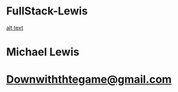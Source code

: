 # FullStack-Lewis

[alt text](http://i.imgur.com/OcAU6mz.jpg)
# Michael Lewis
# Downwiththtegame@gmail.com
